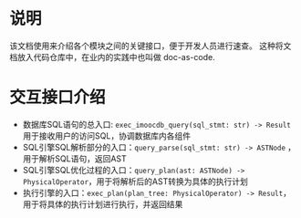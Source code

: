 # 说明
该文档使用来介绍各个模块之间的关键接口，便于开发人员进行速查。
这种将文档放入代码仓库中，在业内的实践中也叫做 doc-as-code.

# 交互接口介绍
   - 数据库SQL语句的总入口: `exec_imoocdb_query(sql_stmt: str) -> Result` 用于接收用户的访问SQL，协调数据库内各组件
   - SQL引擎SQL解析部分的入口：`query_parse(sql_stmt: str) -> ASTNode` ，用于解析SQL语句，返回AST
   - SQL引擎SQL优化过程的入口：`query_plan(ast: ASTNode) -> PhysicalOperator`，用于将解析后的AST转换为具体的执行计划
   - 执行引擎的入口：`exec_plan(plan_tree: PhysicalOperator) -> Result`，用于将具体的执行计划进行执行，并返回结果
   
